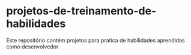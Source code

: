 # projetos-de-treinamento-de-habilidades
Este repositório contém projetos para pratica de habilidades aprendidas como desenvolvedor
